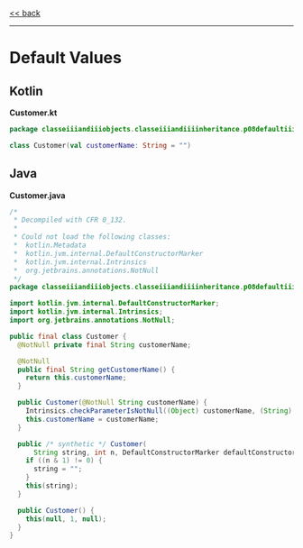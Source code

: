 
[<< back](https://github.com/tomasbjerre/yet-another-kotlin-vs-java-comparison)

-----------------------------

# Default Values

## Kotlin

**Customer.kt**

```kotlin
package classeiiiandiiiobjects.classeiiiandiiiinheritance.p08defaultiiivalues

class Customer(val customerName: String = "")
```

## Java

**Customer.java**

```java
/*
 * Decompiled with CFR 0_132.
 *
 * Could not load the following classes:
 *  kotlin.Metadata
 *  kotlin.jvm.internal.DefaultConstructorMarker
 *  kotlin.jvm.internal.Intrinsics
 *  org.jetbrains.annotations.NotNull
 */
package classeiiiandiiiobjects.classeiiiandiiiinheritance.p08defaultiiivalues;

import kotlin.jvm.internal.DefaultConstructorMarker;
import kotlin.jvm.internal.Intrinsics;
import org.jetbrains.annotations.NotNull;

public final class Customer {
  @NotNull private final String customerName;

  @NotNull
  public final String getCustomerName() {
    return this.customerName;
  }

  public Customer(@NotNull String customerName) {
    Intrinsics.checkParameterIsNotNull((Object) customerName, (String) "customerName");
    this.customerName = customerName;
  }

  public /* synthetic */ Customer(
      String string, int n, DefaultConstructorMarker defaultConstructorMarker) {
    if ((n & 1) != 0) {
      string = "";
    }
    this(string);
  }

  public Customer() {
    this(null, 1, null);
  }
}

```
